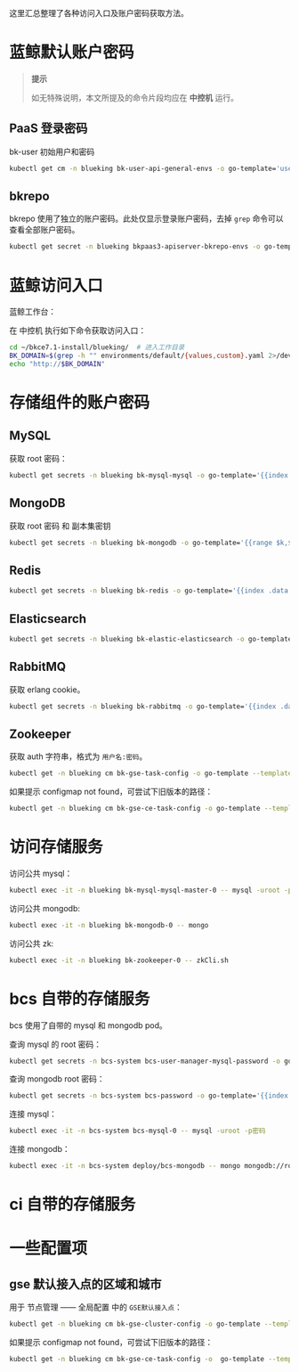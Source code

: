 这里汇总整理了各种访问入口及账户密码获取方法。

# 蓝鲸默认账户密码
>**提示**
>
>如无特殊说明，本文所提及的命令片段均应在 **中控机** 运行。

## PaaS 登录密码
bk-user 初始用户和密码
``` bash
kubectl get cm -n blueking bk-user-api-general-envs -o go-template='user={{.data.INITIAL_ADMIN_USERNAME}}{{"\n"}}password={{ .data.INITIAL_ADMIN_PASSWORD }}{{"\n"}}'
```

## bkrepo
bkrepo 使用了独立的账户密码。此处仅显示登录账户密码，去掉 `grep` 命令可以查看全部账户密码。
``` bash
kubectl get secret -n blueking bkpaas3-apiserver-bkrepo-envs -o go-template='{{range $k,$v := .data}}{{$k}}={{$v|base64decode}}{{"\n"}}{{end}}' | grep ADMIN
```

# 蓝鲸访问入口
蓝鲸工作台：

在 中控机 执行如下命令获取访问入口：
``` bash
cd ~/bkce7.1-install/blueking/  # 进入工作目录
BK_DOMAIN=$(grep -h "" environments/default/{values,custom}.yaml 2>/dev/null | yq e '.domain.bkDomain' -)  # 读取默认或自定义域名
echo "http://$BK_DOMAIN"
```

# 存储组件的账户密码
## MySQL
获取 root 密码：
``` bash
kubectl get secrets -n blueking bk-mysql-mysql -o go-template='{{index .data "mysql-root-password" | base64decode}}{{"\n"}}'
```

## MongoDB
获取 root 密码 和 副本集密钥
``` bash
kubectl get secrets -n blueking bk-mongodb -o go-template='{{range $k,$v := .data}}{{$k}}={{$v|base64decode}}{{"\n"}}{{end}}'
```

## Redis
``` bash
kubectl get secrets -n blueking bk-redis -o go-template='{{index .data "redis-password" | base64decode }}{{"\n"}}'
```

## Elasticsearch
``` bash
kubectl get secrets -n blueking bk-elastic-elasticsearch -o go-template='{{index .data "elasticsearch-password" | base64decode }}{{"\n"}}'
```

## RabbitMQ
获取 erlang cookie。
``` bash
kubectl get secrets -n blueking bk-rabbitmq -o go-template='{{index .data "rabbitmq-erlang-cookie" | base64decode }}{{"\n"}}'
```

## Zookeeper
获取 auth 字符串，格式为 `用户名:密码`。

``` bash
kubectl get -n blueking cm bk-gse-task-config -o go-template --template '{{index .data "gse_task.conf" }}' | jq -r ".zookeeper.token"
```
如果提示 configmap not found，可尝试下旧版本的路径：
``` bash
kubectl get -n blueking cm bk-gse-ce-task-config -o go-template --template '{{index .data "task.conf" }}' | jq -r ".zkauth"
```

# 访问存储服务
访问公共 mysql：
``` bash
kubectl exec -it -n blueking bk-mysql-mysql-master-0 -- mysql -uroot -p密码
```

访问公共 mongodb:
``` bash
kubectl exec -it -n blueking bk-mongodb-0 -- mongo
```

访问公共 zk:
``` bash
kubectl exec -it -n blueking bk-zookeeper-0 -- zkCli.sh
```

# bcs 自带的存储服务

bcs 使用了自带的 mysql 和 mongodb pod。

查询 mysql 的 root 密码：
``` bash
kubectl get secrets -n bcs-system bcs-user-manager-mysql-password -o go-template='{{index .data "mysql-root-password" | base64decode}}{{"\n"}}'
```

查询 mongodb root 密码：
``` bash
kubectl get secrets -n bcs-system bcs-password -o go-template='{{index .data "mongodb-root-password" | base64decode}}{{"\n"}}'
```

连接 mysql：
``` bash
kubectl exec -it -n bcs-system bcs-mysql-0 -- mysql -uroot -p密码
```

连接 mongodb：
``` bash
kubectl exec -it -n bcs-system deploy/bcs-mongodb -- mongo mongodb://root:密码@/bcs-mongodb服务地址?authSource=admin
```

# ci 自带的存储服务


# 一些配置项
## gse 默认接入点的区域和城市
用于 节点管理 —— 全局配置 中的 `GSE默认接入点`：
``` bash
kubectl get -n blueking cm bk-gse-cluster-config -o go-template --template '{{index .data "gse_cluster.conf" }}' | jq '. | {default_region: .zone_id, default_city: .city_id}'
```
如果提示 configmap not found，可尝试下旧版本的路径：
``` bash
kubectl get -n blueking cm bk-gse-ce-task-config -o  go-template --template '{{ index (.data) "task.conf" }}' |  jq '. | {default_region: ."dftregid", default_city: ."dftcityid"}'
```
